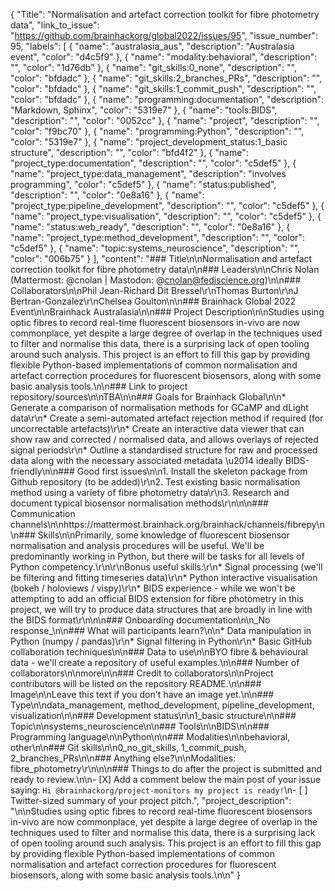 {
  "Title": "Normalisation and artefact correction toolkit for fibre photometry data",
  "link_to_issue": "https://github.com/brainhackorg/global2022/issues/95",
  "issue_number": 95,
  "labels": [
    {
      "name": "australasia_aus",
      "description": "Australasia event",
      "color": "d4c5f9"
    },
    {
      "name": "modality:behavioral",
      "description": "",
      "color": "1d76db"
    },
    {
      "name": "git_skills:0_none",
      "description": "",
      "color": "bfdadc"
    },
    {
      "name": "git_skills:2_branches_PRs",
      "description": "",
      "color": "bfdadc"
    },
    {
      "name": "git_skills:1_commit_push",
      "description": "",
      "color": "bfdadc"
    },
    {
      "name": "programming:documentation",
      "description": "Markdown, Sphinx",
      "color": "5319e7"
    },
    {
      "name": "tools:BIDS",
      "description": "",
      "color": "0052cc"
    },
    {
      "name": "project",
      "description": "",
      "color": "f9bc70"
    },
    {
      "name": "programming:Python",
      "description": "",
      "color": "5319e7"
    },
    {
      "name": "project_development_status:1_basic structure",
      "description": "",
      "color": "bfd4f2"
    },
    {
      "name": "project_type:documentation",
      "description": "",
      "color": "c5def5"
    },
    {
      "name": "project_type:data_management",
      "description": "involves programming",
      "color": "c5def5"
    },
    {
      "name": "status:published",
      "description": "",
      "color": "0e8a16"
    },
    {
      "name": "project_type:pipeline_development",
      "description": "",
      "color": "c5def5"
    },
    {
      "name": "project_type:visualisation",
      "description": "",
      "color": "c5def5"
    },
    {
      "name": "status:web_ready",
      "description": "",
      "color": "0e8a16"
    },
    {
      "name": "project_type:method_development",
      "description": "",
      "color": "c5def5"
    },
    {
      "name": "topic:systems_neuroscience",
      "description": "",
      "color": "006b75"
    }
  ],
  "content": "### Title\n\nNormalisation and artefact correction toolkit for fibre photometry data\n\n### Leaders\n\nChris Nolan (Mattermost: @cnolan | Mastodon: @cnolan@fediscience.org)\n\n### Collaborators\n\nPhil Jean-Richard Dit Bressel\r\nThomas Burton\r\nJ Bertran-Gonzalez\r\nChelsea Goulton\n\n### Brainhack Global 2022 Event\n\nBrainhack Australasia\n\n### Project Description\n\nStudies using optic fibres to record real-time fluorescent biosensors in-vivo are now commonplace, yet despite a large degree of overlap in the techniques used to filter and normalise this data, there is a surprising lack of open tooling around such analysis. This project is an effort to fill this gap by providing flexible Python-based implementations of common normalisation and artefact correction procedures for fluorescent biosensors, along with some basic analysis tools.\n\n### Link to project repository/sources\n\nTBA\n\n### Goals for Brainhack Global\n\n* Generate a comparison of normalisation methods for GCaMP and dLight data\r\n* Create a semi-automated artefact rejection method if required (for uncorrectable artefacts)\r\n* Create an interactive data viewer that can show raw and corrected / normalised data, and allows overlays of rejected signal periods\r\n* Outline a standardised structure for raw and processed data along with the necessary associated metadata \u2014 ideally BIDS-friendly\n\n### Good first issues\n\n1. Install the skeleton package from Github repository (to be added)\r\n2. Test existing basic normalisation method using a variety of fibre photometry data\r\n3. Research and document typical biosensor normalisation methods\r\n\n\n### Communication channels\n\nhttps://mattermost.brainhack.org/brainhack/channels/fibrepy\n\n### Skills\n\nPrimarily, some knowledge of fluorescent biosensor normalisation and analysis procedures will be useful. We'll be predominantly working in Python, but there will be tasks for all levels of Python competency.\r\n\r\nBonus useful skills:\r\n* Signal processing (we'll be filtering and fitting timeseries data)\r\n* Python interactive visualisation (bokeh / holoviews / vispy)\r\n* BIDS experience - while we won't be attempting to add an official BIDS extension for fibre photometry in this project, we will try to produce data structures that are broadly in line with the BIDS format\r\n\n\n### Onboarding documentation\n\n_No response_\n\n### What will participants learn?\n\n* Data manipulation in Python (numpy / pandas)\r\n* Signal filtering in Python\r\n* Basic GitHub collaboration techniques\n\n### Data to use\n\nBYO fibre & behavioural data - we'll create a repository of useful examples.\n\n### Number of collaborators\n\nmore\n\n### Credit to collaborators\n\nProject contributors will be listed on the repository README.\n\n### Image\n\nLeave this text if you don't have an image yet.\n\n### Type\n\ndata_management, method_development, pipeline_development, visualization\n\n### Development status\n\n1_basic structure\n\n### Topic\n\nsystems_neuroscience\n\n### Tools\n\nBIDS\n\n### Programming language\n\nPython\n\n### Modalities\n\nbehavioral, other\n\n### Git skills\n\n0_no_git_skills, 1_commit_push, 2_branches_PRs\n\n### Anything else?\n\nModalities: fibre_photometry\r\n\n\n### Things to do after the project is submitted and ready to review.\n\n- [X] Add a comment below the main post of your issue saying: `Hi @brainhackorg/project-monitors my project is ready!`\n- [ ] Twitter-sized summary of your project pitch.",
  "project_description": "\n\nStudies using optic fibres to record real-time fluorescent biosensors in-vivo are now commonplace, yet despite a large degree of overlap in the techniques used to filter and normalise this data, there is a surprising lack of open tooling around such analysis. This project is an effort to fill this gap by providing flexible Python-based implementations of common normalisation and artefact correction procedures for fluorescent biosensors, along with some basic analysis tools.\n\n"
}
